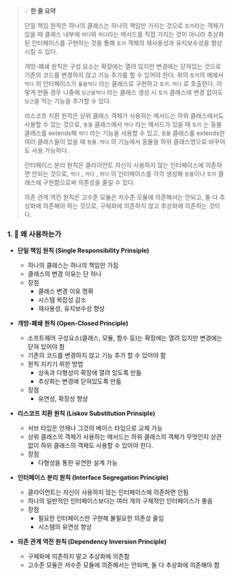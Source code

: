 > 💡 **한 줄 요약**
>
> 단일 책임 원칙은 하나의 클래스는 하나의 책임만 가지는 것으로 `토끼`라는 객체가 있을 때 클래스 내부에 `먹다`와 `뛰다`라는 메서드를 직접 가지는 것이 아니라 추상화된 인터페이스를 구현하는 것을 통해 `토끼` 객체의 재사용성과 유지보수성을 향상시킬 수 있다.
>
> 개방-폐쇄 원칙은 구성 요소는 확장에는 열려 있지만 변경에는 닫혀있는 것으로 기존의 코드를 변경하지 않고 기능 추가를 할 수 있어야 한다. 위의 `토끼`의 예에서 `먹다` 의 인터페이스가 `풀을먹다` 라는 클래스로 구현하고 `토끼.먹다` 로 호출한다. 이렇게 만들 경우 나중에 `당근을먹다` 라는 클래스 생성 시 `토끼` 클래스에 변경 없이도 `당근`을 먹는 기능을 추가할 수 있다.
>
> 리스코프 치환 원칙은 상위 클래스 객체가 사용하는 메서드는 하위 클래스에서도 사용할 수 있는 것으로, `동물` 클래스에서 `먹다` 라는 메서드가 있을 때 `토끼` 는 동물 클래스를 extends해 `먹다` 라는 기능을 사용할 수 있고, `동물` 클래스를 extends한 여러 클래스들이 있을 때 `동물.먹다` 의 기능에서 동물을 하위 클래스명으로 바꾸어도 사용 가능하다.
>
> 인터페이스 분리 원칙은 클라이언트 자신이 사용하지 않는 인터페이스에 의존하면 안되는 것으로, `먹다` , `자다` , `뛰다` 의 인터페이스를 각각 생성해 `동물`이나 `토끼` 클래스에 구현함으로써 의존성을 줄일 수 있다.
>
> 의존 관계 역전 원칙은 고수준 모듈은 저수준 모듈에 의존해서는 안되고, 둘 다 추상화에 의존해야 하는 것으로, 구체화에 의존하지 않고 추상화에 의존하는 것이다.

### 1. 🤔 왜 사용하는가

- **단일 책임 원칙 (Single Responsibility Prinsiple)**

  - 하나의 클래스는 하나의 책임만 가짐
  - 클래스의 변경 이유는 단 하나
  - 장점
    - 클래스 변경 이유 명확
    - 시스템 복잡성 감소
    - 재사용성, 유지보수성 향상

- **개방-폐쇄 원칙 (Open-Closed Principle)**

  - 소프트웨어 구성요소(클래스, 모듈, 함수 등)는 확장에는 열려 있지만 변경에는 닫혀 있어야 함
  - 기존의 코드를 변경하지 않고 기능 추가 할 수 있어야 함
  - 원칙 지키기 위한 방법
    - 상속과 다형성이 확장에 열려 있도록 만듦
    - 추상화는 변경에 닫혀있도록 만듦
  - 장점
    - 유연성, 확장성 향상

- **리스코프 치환 원칙 (Liskov Substitution Prinsiple)**

  - 서브 타입은 언제나 그것의 베이스 타입으로 교체 가능
  - 상위 클래스의 객체가 사용하는 메서드는 하위 클래스의 객체가 무엇인지 상관없이 하위 클래스의 객체도 사용할 수 있어야 한다.
  - 장점
    - 다형성을 통한 유연한 설계 가능

- **인터페이스 분리 원칙 (Interface Segregation Principle)**

  - 클라이언트는 자신이 사용하지 않는 인터페이스에 의존하면 안됨
  - 하나의 일반적인 인터페이스보다는 여러 개의 구체적인 인터페이스가 좋음
  - 장점
    - 필요한 인터페이스만 구현해 불필요한 의존성 줄임
    - 시스템의 유연성 향상

- **의존 관계 역전 원칙 (Dependency Inversion Principle)**
  - 구체화에 의존하지 말고 추상화에 의존함
  - 고수준 모듈은 저수준 모듈에 의존해서는 안되며, 둘 다 추상화에 의존해야 함
